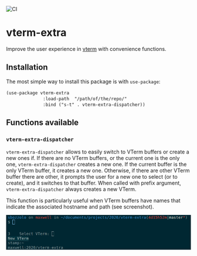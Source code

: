 ![CI](https://github.com/Sbozzolo/vterm-extra/workflows/CI/badge.svg)

# vterm-extra

Improve the user experience in [vterm](https://github.com/akermu/emacs-libvterm) with convenience functions.

## Installation

The most simple way to install this package is with `use-package`:
```emacs-lisp
(use-package vterm-extra
              :load-path  "/path/of/the/repo/"
              :bind ("s-t" . vterm-extra-dispatcher))
```

## Functions available

### `vterm-extra-dispatcher`

`vterm-extra-dispatcher` allows to easily switch to VTerm buffers or create a
new ones if. If there are no VTerm buffers, or the current one is the only one,
`vterm-extra-dispatcher` creates a new one. If the current buffer is the only
VTerm buffer, it creates a new one. Otherwise, if there are other VTerm buffer
there are other, it prompts the user for a new one to select (or to create), and
it switches to that buffer. When called with prefix argument,
`vterm-extra-dispatcher` always creates a new VTerm.

This function is particularly useful when VTerm buffers have names that indicate
the associated hostname and path (see screenshot).

![screenshot](disp.png "vterm-extra-dispatcher")
